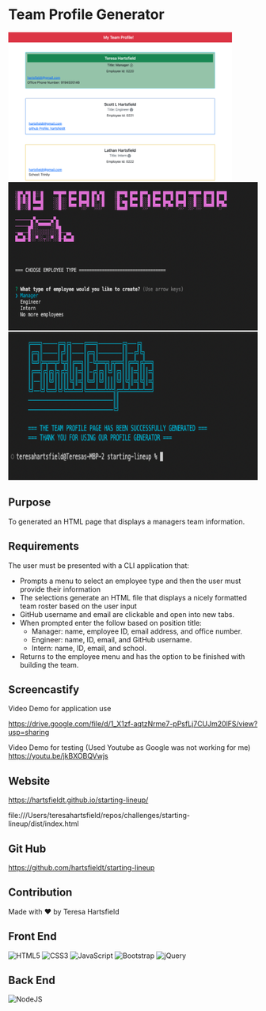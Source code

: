 # Team Profile Generator

<img src="./assets/img/startinglineup.png" alt="screenshot of Team Profile Generator" height="300px"/>

<img src="./assets/img/start.png" alt="Start of Team Profile Generator" height="300px"/>

<img src="./assets/img/end.png" alt="End of Team Profile Generator" height="300px"/>

## Purpose

To generated an HTML page that displays a managers team information.

## Requirements

The user must be presented with a CLI application that:
- Prompts a menu to select an employee type and then the user must provide their information
- The selections generate an HTML file that displays a nicely formatted team roster based on the user input
- GitHub username and email are clickable and open into new tabs.
- When prompted enter the follow based on position title:
    - Manager: name, employee ID, email address, and office number.
    - Engineer: name, ID, email, and GitHub username.
    - Intern: name, ID, email, and school.
- Returns to the employee menu and has the option to be finished with building the team.

## Screencastify
Video Demo for application use

https://drive.google.com/file/d/1_X1zf-aqtzNrme7-pPsfLj7CUJm20lFS/view?usp=sharing

Video Demo for testing (Used Youtube as Google was not working for me)
https://youtu.be/jkBXOBQVwjs
## Website

https://hartsfieldt.github.io/starting-lineup/

file:///Users/teresahartsfield/repos/challenges/starting-lineup/dist/index.html

## Git Hub

https://github.com/hartsfieldt/starting-lineup

## Contribution

Made with ❤️ by Teresa Hartsfield

## Front End
![HTML5](https://img.shields.io/badge/html5-%23E34F26.svg?style=for-the-badge&logo=html5&logoColor=white)
![CSS3](https://img.shields.io/badge/css3-%231572B6.svg?style=for-the-badge&logo=css3&logoColor=white)
![JavaScript](https://img.shields.io/badge/javascript-%23323330.svg?style=for-the-badge&logo=javascript&logoColor=%23F7DF1E)
![Bootstrap](https://img.shields.io/badge/bootstrap-%23563D7C.svg?style=for-the-badge&logo=bootstrap&logoColor=white)
![jQuery](https://img.shields.io/badge/jquery-%230769AD.svg?style=for-the-badge&logo=jquery&logoColor=white)
## Back End
![NodeJS](https://img.shields.io/badge/node.js-6DA55F?style=for-the-badge&logo=node.js&logoColor=white)
